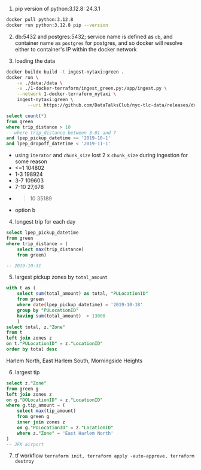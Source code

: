 1. pip version of python:3.12.8: 24.3.1

```sh
docker pull python:3.12.8
docker run python:3.12.8 pip --version
```

2. db:5432 and postgres:5432; service name is defined as `db`, and container name as `postgres` for postgres, and so docker will resolve either to container's IP within the docker network

3. loading the data

```sh
docker buildx build -t ingest-nytaxi:green .
docker run \
    -v ./data:/data \
    -v ./1-docker-terraform/ingest_green.py:/app/ingest.py \
    --network 1-docker-terraform_nytaxi \
    ingest-nytaxi:green \
        --uri https://github.com/DataTalksClub/nyc-tlc-data/releases/download/green/green_tripdata_2019-10.csv.gz --replace
```

```sql
select count(*)
from green
where trip_distance > 10
-- where trip_distance between 3.01 and 7
and lpep_pickup_datetime >= '2019-10-1'
and lpep_dropoff_datetime < '2019-11-1'
```

- using `iterator` and `chunk_size` lost 2 x `chunk_size` during ingestion for some reason
- <=1 104802
- 1-3 198924
- 3-7 109603
- 7-10 27,678
- >10  35189
- option b

4. longest trip for each day

```sql
select lpep_pickup_datetime
from green
where trip_distance = (
    select max(trip_distance) 
    from green)

-- 2019-10-31
```

5. largest pickup zones by `total_amount`

```sql
with t as (
	select sum(total_amount) as total, "PULocationID"
	from green 
	where date(lpep_pickup_datetime) = '2019-10-18'
	group by "PULocationID"
	having sum(total_amount)  > 13000
	)
select total, z."Zone" 
from t
left join zones z
on t."PULocationID" = z."LocationID"
order by total desc
```

Harlem North, East Harlem South, Morningside Heights

6. largest tip

```sql
select z."Zone"
from green g
left join zones z
on g."DOLocationID" = z."LocationID"
where g.tip_amount = (
	select max(tip_amount)
	from green g
	inner join zones z
	on g."PULocationID" = z."LocationID"
	where z."Zone" = 'East Harlem North'
)
-- JFK airport
```

7. tf workflow `terraform init, terraform apply -auto-approve, terraform destroy`